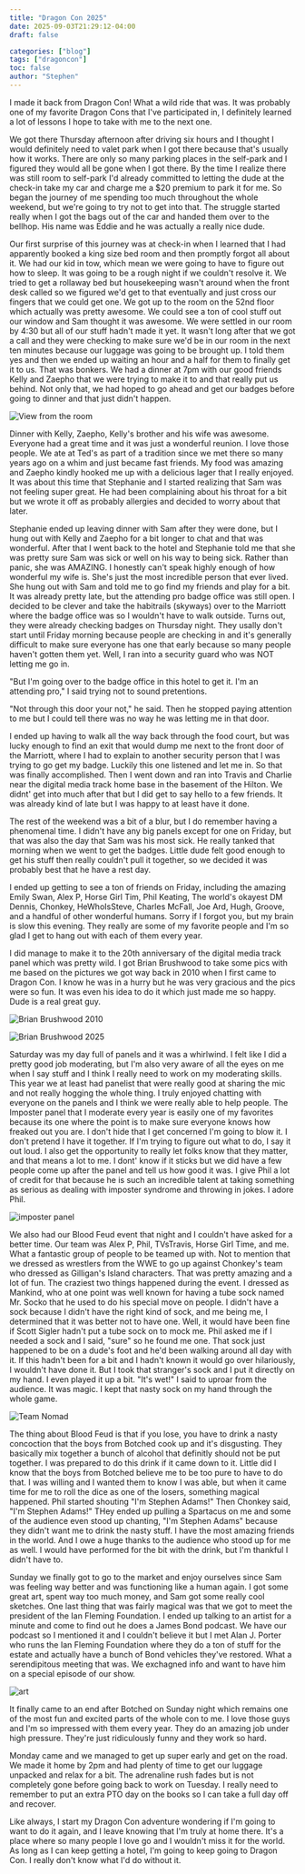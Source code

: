 ```yaml
---
title: "Dragon Con 2025"
date: 2025-09-03T21:29:12-04:00
draft: false 

categories: ["blog"]
tags: ["dragoncon"]
toc: false
author: "Stephen"
---
```


I made it back from Dragon Con! What a wild ride that was. It was probably one of my favorite Dragon Cons that I've participated in, I definitely learned a lot of lessons I hope to take with me to the next one. 

We got there Thursday afternoon after driving six hours and I thought I would definitely need to valet park when I got there because that's usually how it works. There are only so many parking places in the self-park and I figured they would all be gone when I got there. By the time I realize there was still room to self-park I'd already committed to letting the dude at the check-in take my car and charge me a $20 premium to park it for me. So began the journey of me spending too much throughout the whole weekend, but we're going to try not to get into that. The struggle started really when I got the bags out of the car and handed them over to the bellhop. His name was Eddie and he was actually a really nice dude.

Our first surprise of this journey was at check-in when I learned that I had apparently booked a king size bed room and then promptly forgot all about it. We had our kid in tow, which mean we were going to have to figure out how to sleep. It was going to be a rough night if we couldn't resolve it. We tried to get a rollaway bed but housekeeping wasn't around when the front desk called so we figured we'd get to that eventually and just cross our fingers that we could get one. We got up to the room on the 52nd floor which actually was pretty awesome. We could see a ton of cool stuff out our window and Sam thought it was awesome. We were settled in our room by 4:30 but all of our stuff hadn't made it yet. It wasn't long after that we got a call and they were checking to make sure we'd be in our room in the next ten minutes because our luggage was going to be brought up. I told them yes and then we ended up waiting an hour and a half for them to finally get it to us. That was bonkers. We had a dinner at 7pm with our good friends Kelly and Zaepho that we were trying to make it to and that really put us behind. Not only that, we had hoped to go ahead and get our badges before going to dinner and that just didn't happen.

![View from the room](/post/dragon-con-2025/view.jpg)

Dinner with Kelly, Zaepho, Kelly's brother and his wife was awesome. Everyone had a great time and it was just a wonderful reunion. I love those people. We ate at Ted's as part of a tradition since we met there so many years ago on a whim and just became fast friends. My food was amazing and Zaepho kindly hooked me up with a delicious lager that I really enjoyed. It was about this time that Stephanie and I started realizing that Sam was not feeling super great. He had been complaining about his throat for a bit but we wrote it off as probably allergies and decided to worry about that later.

Stephanie ended up leaving dinner with Sam after they were done, but I hung out with Kelly and Zaepho for a bit longer to chat and that was wonderful. After that I went back to the hotel and Stephanie told me that she was pretty sure Sam was sick or well on his way to being sick. Rather than panic, she was AMAZING. I honestly can't speak highly enough of how wonderful my wife is. She's just the most incredible person that ever lived. She hung out with Sam and told me to go find my friends and play for a bit. It was already pretty late, but the attending pro badge office was still open. I decided to be clever and take the habitrails (skyways) over to the Marriott where the badge office was so I wouldn't have to walk outside. Turns out, they were already checking badges on Thursday night. They usally don't start until Friday morning because people are checking in and it's generally difficult to make sure everyone has one that early because so many people haven't gotten them yet. Well, I ran into a security guard who was NOT letting me go in. 

"But I'm going over to the badge office in this hotel to get it. I'm an attending pro," I said trying not to sound pretentions.

"Not through this door your not," he said. Then he stopped paying attention to me but I could tell there was no way he was letting me in that door.

I ended up having to walk all the way back through the food court, but was lucky enough to find an exit that would dump me next to the front door of the Marriott, where I had to explain to another security person that I was trying to go get my badge. Luckily this one listened and let me in. So that was finally accomplished. Then I went down and ran into Travis and Charlie near the digital media track home base in the basement of the Hilton. We didnt' get into much after that but I did get to say hello to a few friends. It was already kind of late but I was happy to at least have it done.

The rest of the weekend was a bit of a blur, but I do remember having a phenomenal time. I didn't have any big panels except for one on Friday, but that was also the day that Sam was his most sick. He really tanked that morning when we went to get the badges. Little dude felt good enough to get his stuff then really couldn't pull it together, so we decided it was probably best that he have a rest day.

I ended up getting to see a ton of friends on Friday, including the amazing Emily Swan, Alex P, Horse Girl Tim, Phil Keating, The world's okayest DM Dennis, Chonkey, HeWhoIsSteve, Charles McFall, Joe Ard, Hugh, Groove, and a handful of other wonderful humans. Sorry if I forgot you, but my brain is slow this evening. They really are some of my favorite people and I'm so glad I get to hang out with each of them every year.

I did manage to make it to the 20th anniversary of the digital media track panel which was pretty wild. I got Brian Brushwood to take some pics with me based on the pictures we got way back in 2010 when I first came to Dragon Con. I know he was in a hurry but he was very gracious and the pics were so fun. It was even his idea to do it which just made me so happy. Dude is a real great guy.

![Brian Brushwood 2010](/post/dragon-con-2025/brushwood2010.png)

![Brian Brushwood 2025](/post/dragon-con-2025/brushwood2025.jpg)

Saturday was my day full of panels and it was a whirlwind. I felt like I did a pretty good job moderating, but I'm also very aware of all the eyes on me when I say stuff and I think I really need to work on my moderating skills. This year we at least had panelist that were really good at sharing the mic and not really hogging the whole thing. I truly enjoyed chatting with everyone on the panels and I think we were really able to help people. The Imposter panel that I moderate every year is easily one of my favorites because its one where the point is to make sure everyone knows how freaked out you are. I don't hide that I get concerned I'm going to blow it. I don't pretend I have it together. If I'm trying to figure out what to do, I say it out loud. I also get the opportunity to really let folks know that they matter, and that means a lot to me. I dont' know if it sticks but we did have a few people come up after the panel and tell us how good it was. I give Phil a lot of credit for that because he is such an incredible talent at taking something as serious as dealing with imposter syndrome and throwing in jokes. I adore Phil.

![imposter panel](/post/dragon-con-2025/imposter.jpg)


We also had our Blood Feud event that night and I couldn't have asked for a better time. Our team was Alex P, Phil, TVsTravis, Horse Girl Time, and me. What a fantastic group of people to be teamed up with. Not to mention that we dressed as wrestlers from the WWE to go up against Chonkey's team who dressed as Gilligan's Island characters. That was pretty amazing and a lot of fun. The craziest two things happened during the event. I dressed as Mankind, who at one point was well known for having a tube sock named Mr. Socko that he used to do his special move on people. I didn't have a sock because I didn't have the right kind of sock, and me being me, I determined that it was better not to have one. Well, it would have been fine if Scott Sigler hadn't put a tube sock on to mock me. Phil asked me if I needed a sock and I said, "sure" so he found me one. That sock just happened to be on a dude's foot and he'd been walking around all day with it. If this hadn't been for a bit and I hadn't known it would go over hilariously, I wouldn't have done it. But I took that stranger's sock and I put it directly on my hand. I even played it up a bit. "It's wet!" I said to uproar from the audience. It was magic. I kept that nasty sock on my hand through the whole game. 

![Team Nomad](/post/dragon-con-2025/teamnomad.jpg)

The thing about Blood Feud is that if you lose, you have to drink a nasty concoction that the boys from Botched cook up and it's disgusting. They basically mix together a bunch of alcohol that definitly should not be put together. I was prepared to do this drink if it came down to it. Little did I know that the boys from Botched believe me to be too pure to have to do that. I was willing and I wanted them to know I was able, but when it came time for me to roll the dice as one of the losers, something magical happened. Phil started shouting "I'm Stephen Adams!" Then Chonkey said, "I'm Stephen Adams!" THey ended up pulling a Spartacus on me and some of the audience even stood up chanting, "I'm Stephen Adams" because they didn't want me to drink the nasty stuff. I have the most amazing friends in the world. And I owe a huge thanks to the audience who stood up for me as well. I would have performed for the bit with the drink, but I'm thankful I didn't have to.

Sunday we finally got to go to the market and enjoy ourselves since Sam was feeling way better and was functioning like a human again. I got some great art, spent way too much money, and Sam got some really cool sketches. One last thing that was fairly magical was that we got to meet the president of the Ian Fleming Foundation. I ended up talking to an artist for a minute and come to find out he does a James Bond podcast. We have our podcast so I mentioned it and I couldn't believe it but I met Alan J. Porter who runs the Ian Fleming Foundation where they do a ton of stuff for the estate and actually have a bunch of Bond vehicles they've restored. What a serendipitous meeting that was. We exchagned info and want to have him on a special episode of our show.

![art](/post/dragon-con-2025/art.jpg)

It finally came to an end after Botched on Sunday night which remains one of the most fun and excited parts of the whole con to me. I love those guys and I'm so impressed with them every year. They do an amazing job under high pressure. They're just ridiculously funny and they work so hard. 

Monday came and we managed to get up super early and get on the road. We made it home by 2pm and had plenty of time to get our luggage unpacked and relax for a bit. The adrenaline rush fades but is not completely gone before going back to work on Tuesday. I really need to remember to put an extra PTO day on the books so I can take a full day off and recover.

Like always, I start my Dragon Con adventure wondering if I'm going to want to do it again, and I leave knowing that I'm truly at home there. It's a place where so many people I love go and I wouldn't miss it for the world. As long as I can keep getting a hotel, I'm going to keep going to Dragon Con. I really don't know what I'd do without it.
